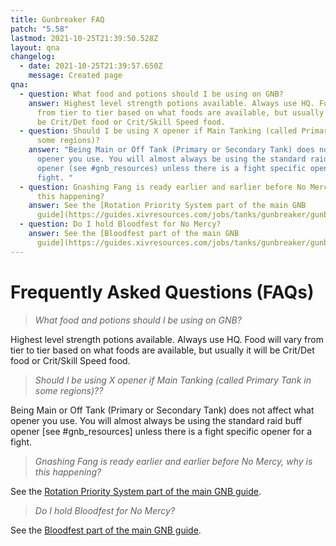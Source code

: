 ```yaml
---
title: Gunbreaker FAQ
patch: "5.58"
lastmod: 2021-10-25T21:39:50.528Z
layout: qna
changelog:
  - date: 2021-10-25T21:39:57.650Z
    message: Created page
qna:
  - question: What food and potions should I be using on GNB?
    answer: Highest level strength potions available. Always use HQ. Food will vary
      from tier to tier based on what foods are available, but usually it will
      be Crit/Det food or Crit/Skill Speed food.
  - question: Should I be using X opener if Main Tanking (called Primary Tank in
      some regions)?
    answer: "Being Main or Off Tank (Primary or Secondary Tank) does not affect what
      opener you use. You will almost always be using the standard raid buff
      opener (see #gnb_resources) unless there is a fight specific opener for a
      fight. "
  - question: Gnashing Fang is ready earlier and earlier before No Mercy, why is
      this happening?
    answer: See the [Rotation Priority System part of the main GNB
      guide](https://guides.xivresources.com/jobs/tanks/gunbreaker/gunbreaker/#priority-system).
  - question: Do I hold Bloodfest for No Mercy?
    answer: See the [Bloodfest part of the main GNB
      guide](https://guides.xivresources.com/jobs/tanks/gunbreaker/gunbreaker/#bloodfest).
---
```

# Frequently Asked Questions (FAQs)

> *What food and potions should I be using on GNB?*

Highest level strength potions available. Always use HQ. Food will vary from tier to tier based on what foods are available, but usually it will be Crit/Det food or Crit/Skill Speed food.

> *Should I be using X opener if Main Tanking (called Primary Tank in some regions)??*

Being Main or Off Tank (Primary or Secondary Tank) does not affect what opener you use. You will almost always be using the standard raid buff opener \[see #gnb_resources] unless there is a fight specific opener for a fight. 

> *Gnashing Fang is ready earlier and earlier before No Mercy, why is this happening?*

See the [Rotation Priority System part of the main GNB guide](https://guides.xivresources.com/jobs/tanks/gunbreaker/gunbreaker/#priority-system).

> *Do I hold Bloodfest for No Mercy?*

See the [Bloodfest part of the main GNB guide](https://guides.xivresources.com/jobs/tanks/gunbreaker/gunbreaker/#bloodfest).